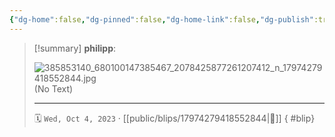 ```yaml
---
{"dg-home":false,"dg-pinned":false,"dg-home-link":false,"dg-publish":true,"type":"blip","disabled rules":["yaml-title","yaml-title-alias","file-name-heading"],"title":"philipp on instagram @ 2023-10-04","created-date":"2023-10-04T11:00:00","updated-date":"2025-05-02T17:43:08","dg-path":"blips/17974279418552844.md","permalink":"/blips/17974279418552844/","dgPassFrontmatter":true,"created":"2023-10-04T11:00:00","updated":"2025-05-02T17:43:08"}
---
```


> [!summary] **philipp**:
>
> ![385853140_680100147385467_2078425877261207412_n_17974279418552844.jpg](/img/user/attachments/385853140_680100147385467_2078425877261207412_n_17974279418552844.jpg)
> (No Text)
> - - -
>
> 🗓️ `Wed, Oct 4, 2023` · [[public/blips/17974279418552844\|🔗]]
{ #blip}

